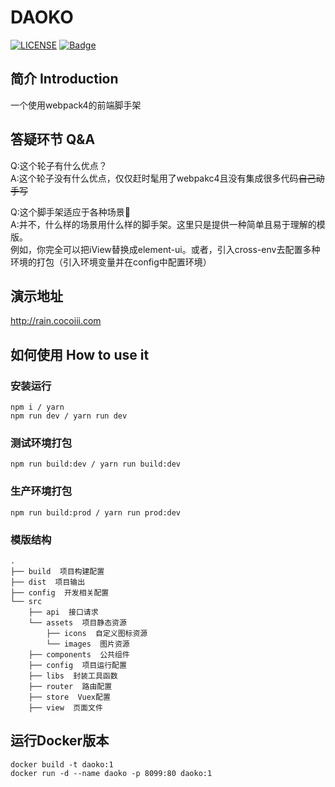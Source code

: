 # DAOKO
[![LICENSE](https://img.shields.io/badge/license-Anti%20996-blue.svg)](https://github.com/996icu/996.ICU/blob/master/LICENSE)
[![Badge](https://img.shields.io/badge/link-996.icu-red.svg)](https://996.icu/#/zh_CN)
## 简介 Introduction
一个使用webpack4的前端脚手架

## 答疑环节 Q&A

Q:这个轮子有什么优点？  
A:这个轮子没有什么优点，仅仅赶时髦用了webpakc4且没有集成很多代码~~自己动手写~~

Q:这个脚手架适应于各种场景🐴  
A:并不，什么样的场景用什么样的脚手架。这里只是提供一种简单且易于理解的模版。  
例如，你完全可以把iView替换成element-ui。或者，引入cross-env去配置多种环境的打包（引入环境变量并在config中配置环境）

## 演示地址
http://rain.cocoiii.com

## 如何使用 How to use it
### 安装运行
```bush
npm i / yarn 
npm run dev / yarn run dev
```

### 测试环境打包
```bush
npm run build:dev / yarn run build:dev
```

### 生产环境打包
```bush
npm run build:prod / yarn run prod:dev
```

### 模版结构
```shell
.
├── build  项目构建配置
├── dist  项目输出
├── config  开发相关配置
└── src
    ├── api  接口请求
    └── assets  项目静态资源
        ├── icons  自定义图标资源
        └── images  图片资源
    ├── components  公共组件
    ├── config  项目运行配置
    ├── libs  封装工具函数
    ├── router  路由配置
    ├── store  Vuex配置
    ├── view  页面文件
```

## 运行Docker版本
```bush
docker build -t daoko:1
docker run -d --name daoko -p 8099:80 daoko:1
```